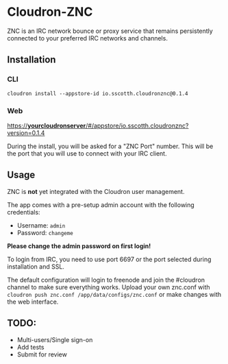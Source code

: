 # Cloudron-ZNC

ZNC is an IRC network bounce or proxy service that remains persistently connected to your preferred IRC networks and channels.

## Installation

### CLI

`cloudron install --appstore-id io.sscotth.cloudronznc@0.1.4`

### Web

[https://__yourcloudronserver__/#/appstore/io.sscotth.cloudronznc?version=0.1.4](https://__yourcloudronserver__/#/appstore/io.sscotth.cloudronznc?version=0.1.4)

During the install, you will be asked for a "ZNC Port" number. This will be the port that you will use to connect with your IRC client.

## Usage

ZNC is **not** yet integrated with the Cloudron user management.

The app comes with a pre-setup admin account with the following credentials:

* Username: `admin`
* Password: `changeme`

**Please change the admin password on first login!**

To login from IRC, you need to use port 6697 or the port selected during installation and SSL.

The default configuration will login to freenode and join the #cloudron channel to make sure everything works. Upload your own znc.conf with `cloudron push znc.conf /app/data/configs/znc.conf` or make changes with the web interface.

## TODO:

* Multi-users/Single sign-on
* Add tests
* Submit for review
